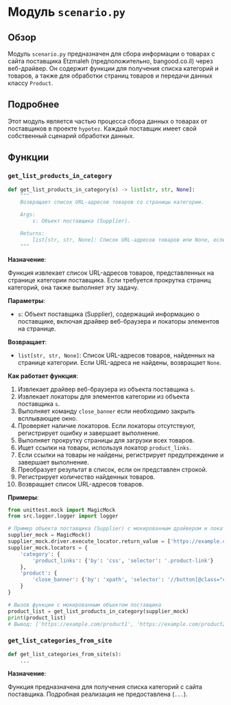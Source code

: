 # Модуль `scenario.py`

## Обзор

Модуль `scenario.py` предназначен для сбора информации о товарах с сайта поставщика Etzmaleh (предположительно, bangood.co.il) через веб-драйвер. Он содержит функции для получения списка категорий и товаров, а также для обработки страниц товаров и передачи данных классу `Product`.

## Подробнее

Этот модуль является частью процесса сбора данных о товарах от поставщиков в проекте `hypotez`. Каждый поставщик имеет свой собственный сценарий обработки данных.

## Функции

### `get_list_products_in_category`

```python
def get_list_products_in_category(s) -> list[str, str, None]:
    """
    Возвращает список URL-адресов товаров со страницы категории.

    Args:
        s: Объект поставщика (Supplier).

    Returns:
        list[str, str, None]: Список URL-адресов товаров или None, если список не найден.
    """
```

**Назначение**:

Функция извлекает список URL-адресов товаров, представленных на странице категории поставщика. Если требуется прокрутка страниц категорий, она также выполняет эту задачу.

**Параметры**:

- `s`: Объект поставщика (Supplier), содержащий информацию о поставщике, включая драйвер веб-браузера и локаторы элементов на странице.

**Возвращает**:

- `list[str, str, None]`: Список URL-адресов товаров, найденных на странице категории. Если URL-адреса не найдены, возвращает `None`.

**Как работает функция**:

1.  Извлекает драйвер веб-браузера из объекта поставщика `s`.
2.  Извлекает локаторы для элементов категории из объекта поставщика `s`.
3.  Выполняет команду `close_banner` если необходимо закрыть всплывающее окно.
4.  Проверяет наличие локаторов. Если локаторы отсутствуют, регистрирует ошибку и завершает выполнение.
5.  Выполняет прокрутку страницы для загрузки всех товаров.
6.  Ищет ссылки на товары, используя локатор `product_links`.
7.  Если ссылки на товары не найдены, регистрирует предупреждение и завершает выполнение.
8.  Преобразует результат в список, если он представлен строкой.
9.  Регистрирует количество найденных товаров.
10. Возвращает список URL-адресов товаров.

**Примеры**:

```python
from unittest.mock import MagicMock
from src.logger.logger import logger

# Пример объекта поставщика (Supplier) с мокированным драйвером и локаторами
supplier_mock = MagicMock()
supplier_mock.driver.execute_locator.return_value = ['https://example.com/product1', 'https://example.com/product2']
supplier_mock.locators = {
    'category': {
        'product_links': {'by': 'css', 'selector': '.product-link'}
    },
    'product': {
        'close_banner': {'by': 'xpath', 'selector': '//button[@class="close-banner"]'}
    }
}

# Вызов функции с мокированным объектом поставщика
product_list = get_list_products_in_category(supplier_mock)
print(product_list)
# Вывод: ['https://example.com/product1', 'https://example.com/product2']

```

### `get_list_categories_from_site`

```python
def get_list_categories_from_site(s):
    ...
```

**Назначение**:

Функция предназначена для получения списка категорий с сайта поставщика. Подробная реализация не предоставлена (`...`).